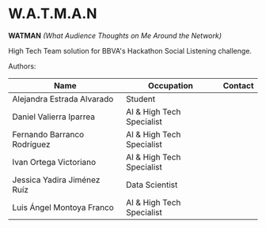 # **W.A.T.M.A.N**

**WATMAN** *(What Audience Thoughts on Me Around the Network)*

High Tech Team solution for BBVA's Hackathon Social Listening challenge.

Authors:

| Name                        | Occupation               | Contact |
|-----------------------------|--------------------------|---------|
| Alejandra Estrada Alvarado  | Student                   ||
| Daniel Valierra Iparrea     | AI & High Tech Specialist ||
| Fernando Barranco Rodríguez | AI & High Tech Specialist ||
| Ivan Ortega Victoriano      | AI & High Tech Specialist ||
| Jessica Yadira Jiménez Ruíz | Data Scientist            ||
| Luis Ángel Montoya Franco   | AI & High Tech Specialist ||
